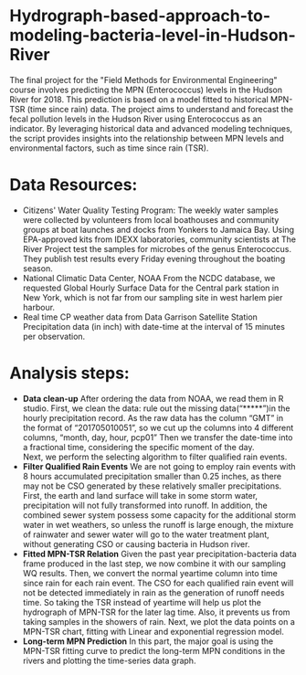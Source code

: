# Hydrograph-based-approach-to-modeling-bacteria-level-in-Hudson-River
The final project for the "Field Methods for Environmental Engineering" course involves predicting the MPN (Enterococcus) levels in the Hudson River for 2018. This prediction is based on a model fitted to historical MPN-TSR (time since rain) data. 
The project aims to understand and forecast the fecal pollution levels in the Hudson River using Enterococcus as an indicator. By leveraging historical data and advanced modeling techniques, the script provides insights into the relationship between MPN levels and environmental factors, such as time since rain (TSR).
# Data Resources:
* Citizens' Water Quality Testing Program:
The weekly water samples were collected by volunteers from local boathouses and community groups at boat launches and docks from Yonkers to Jamaica Bay. Using EPA-approved kits from IDEXX laboratories, community scientists at The River Project test the samples for microbes of the genus Enterococcus.  They publish test results every Friday evening throughout the boating season. 
* National Climatic Data Center, NOAA
From the NCDC database, we requested Global Hourly Surface Data for the Central park station in New York, which is not far from our sampling site in west harlem pier harbour. 
* Real time CP weather data from Data Garrison Satellite Station
Precipitation data (in inch) with date-time at the interval of 15 minutes per observation.

# Analysis steps:
* **Data clean-up**
After ordering the data from NOAA, we read them in R studio. First, we clean the data:  rule out the missing data(“*****”)in the hourly precipitation record. As the raw data has the column “GMT” in the format of “201705010051”, so we cut up the columns into 4 different columns, “month, day, hour, pcp01” Then we transfer the date-time into a fractional time, considering the specific moment of the day.  
Next, we perform the selecting algorithm to filter qualified rain events.
* **Filter Qualified Rain Events**
We are not going to employ rain events with 8 hours accumulated precipitation smaller than 0.25 inches, as there may not be CSO generated by these relatively smaller precipitations.
First, the earth and land surface will take in some storm water, precipitation will not fully transformed into runoff. In addition, the combined sewer system possess some capacity for the additional storm water in wet weathers, so unless the runoff is large enough, the mixture of rainwater and sewer water will go to the water treatment plant, without generating CSO or causing bacteria in Hudson river.
* **Fitted MPN-TSR Relation**
Given the past year precipitation-bacteria data frame produced in the last step, we now combine it with our sampling WQ results. Then, we convert the normal yeartime column into time since rain for each rain event. The CSO for each qualified rain event will not be detected immediately in rain as the generation of runoff needs time. So taking the TSR instead of yeartime will help us plot the hydrograph of MPN-TSR for the later lag time. Also, it prevents us from taking samples in the showers of rain.
Next, we plot the data points on a MPN-TSR chart, fitting with Linear and exponential regression model.
* **Long-term MPN Prediction**
In this part, the major goal is using the MPN-TSR fitting curve to predict the long-term MPN conditions in the rivers and plotting the time-series data graph. 

